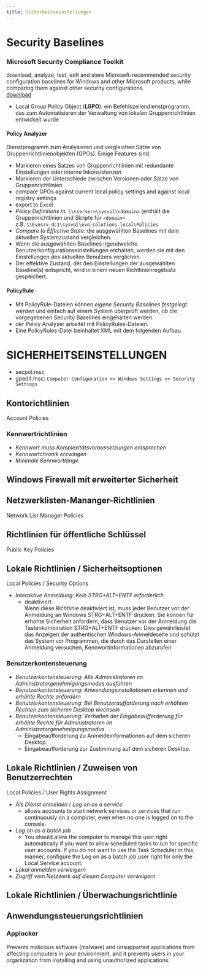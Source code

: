 ```yaml
---
title: Sicherheitseinstellungen
---
```


Security Baselines
==========================


### Microsoft Security Compliance Toolkit
download, analyze, test, edit and store Microsoft-recommended security configuration baselines for Windows and other Microsoft products, while comparing them against other security configurations.   
[download]([https://link](https://www.microsoft.com/en-us/download/details.aspx?id=55319))

* Local Group Policy Object (**LGPO**): ein Befehlszeilendienstprogramm, das zum Automatisieren der Verwaltung von lokalen Gruppenrichtlinien entwickelt wurde

#### Policy Analyzer
Dienstprogramm zum Analysieren und vergleichen Sätze von Gruppenrichtlinienobjekten (GPOs). Einige Features sind:

* Markieren eines Satzes von Gruppenrichtlinien mit redundante Einstellungen oder interne Inkonsistenzen
* Markieren der Unterschiede zwischen Versionen oder Sätze von Gruppenrichtlinien
* compare GPOs against current local policy settings and against local registry settings
* export to Excel
* *Policy Definitions in*: `\\<server>\sysvol\<domain>` (enthält die Gruppenrichtlinien und Skripte für `<domain>`  
  z.B. `\\Evosrv-dc1\sysvol\evo-solutions.local\Policies`
* *Compare to Effective State*: die ausgewählten Baselines mit dem aktuellen Systemzustand vergleichen.
* Wenn die ausgewählten Baselines irgendwelche Benutzerkonfigurationseinstellungen enthalten, werden sie mit den Einstellungen des aktuellen Benutzers verglichen.
* Der effektive Zustand, der den Einstellungen der ausgewählten Baseline(s) entspricht, wird in einem neuen Richtlinienregelsatz gespeichert.

#### PolicyRule
* Mit PolicyRule-Dateien können *eigene Security Baselines festgelegt werden* und einfach auf einem System überprüft werden, ob die vorgegebenen Security Baselines eingehalten werden.
* der Policy Analyzer arbeitet mit PolicyRules-Dateien.
* Eine PolicyRules-Datei beinhaltet XML mit dem folgenden Aufbau.


SICHERHEITSEINSTELLUNGEN
================================================

* secpol.msc
* gpedit.msc: `Computer Configuration >> Windows Settings >> Security Settings`


Kontorichtlinien
-------------------------------------
Account Policies


### Kennwortrichtlinien

* *Kennwort muss Komplexitätsvoraussetzungen entsprechen*
* *Kennwortchronik erzwingen*
* *Minimale Kennwortlänge*


Windows Firewall mit erweiterter Sicherheit
---------------------------------------------


Netzwerklisten-Mananger-Richtlinien
---------------------------------------------------------------------
Network List Manager Policies


Richtlinien für öffentliche Schlüssel
----------------------------------------------------------------
Public Key Policies


Lokale Richtlinien / Sicherheitsoptionen
------------------------------------------------------------
Local Policies / Security Options


* *Interaktive Anmeldung: Kein STRG+ALT+ENTF erforderlich* 
  * deaktiviert  
    Wenn diese Richtlinie deaktiviert ist, muss jeder Benutzer vor der Anmeldung an Windows STRG+ALT+ENTF drücken. Sie können für erhöhte Sicherheit anfordern, dass Benutzer vor der Anmeldung die Tastenkombination STRG+ALT+ENTF drücken. Dies gewährleistet das Anzeigen der authentischen Windows-Anmeldeseite und schützt das System vor Programmen, die durch das Darstellen einer Anmeldung versuchen, Kennwortinformationen abzurufen.

### Benutzerkontensteuerung

* *Benutzerkontensteuerung: Alle Administratoren im Administratorgenehmigungsmodus ausführen*
* *Benutzerkontensteuerung: Anwendungsinstallationen erkennen und erhöhte Rechte anfordern*
* *Benutzerkontensteuerung: Bei Benutzeraufforderung nach erhöhten Rechten zum sicheren Desktop wechseln*
* *Benutzerkontensteuerung: Verhalten der Eingabeaufforderung für erhöhte Rechte für Administratoren im Administratorgenehmigungsmodus*
  * Eingabeaufforderung zu Anmeldeinformationen auf dem sicheren Desktop.
  * Eingabeaufforderung zur Zustimmung auf dem sicheren Desktop.

Lokale Richtlinien / Zuweisen von Benutzerrechten
------------------------------------------------------------
Local Policies / User Rights Assignment


* *Als Dienst anmelden* / *Log on as a service*
  * allows accounts to start network services or services that run continuously on a computer, even when no one is logged on to the console.
* *Log on as a batch job*
  * You should allow the computer to manage this user right automatically if you want to allow scheduled tasks to run for specific user accounts. If you do not want to use the Task Scheduler in this manner, configure the Log on as a batch job user right for only the Local Service account.
* *Lokal anmelden verweigern*
* *Zugriff vom Netzwerk auf diesen Computer verweigern*


Lokale Richtlinien / Überwachungsrichtlinie
------------------------------------------------------------



Anwendungssteuerungsrichtlinien
---------------------------------

### Applocker


Prevents malicious software (malware) and unsupported applications from affecting computers in your environment, and it prevents users in your organization from installing and using unauthorized applications.